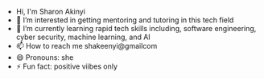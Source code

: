 -  Hi, I'm Sharon Akinyi 
- 👀 I’m interested in getting mentoring and tutoring in this tech field
- 🌱 I’m currently learning rapid tech skills including, software engineering, cyber security, machine learning, and AI
- 📫 How to reach me shakeenyi@gmailcom
- 😄 Pronouns: she
- ⚡ Fun fact: positive viibes only

<!---
shakeenyi89/shakeenyi89 is a ✨ special ✨ repository because its `README.md` (this file) appears on your GitHub profile.
You can click the Preview link to take a look at your changes.
--->
